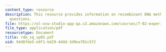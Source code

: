 ```yaml
---
content_type: resource
description: This resource provides information on recombinant DNA methods exam study
  questions.
file: https://ol-ocw-studio-app-qa.s3.amazonaws.com/courses/7-02-experimental-biology-communication-spring-2005/94d8fde5e9f1b4294d4d3d9ea701c5f2_rdm_sq_sp05.pdf
file_type: application/pdf
resourcetype: Document
title: rdm_sq_sp05.pdf
uid: 94d8fde5-e9f1-b429-4d4d-3d9ea701c5f2
---
```

